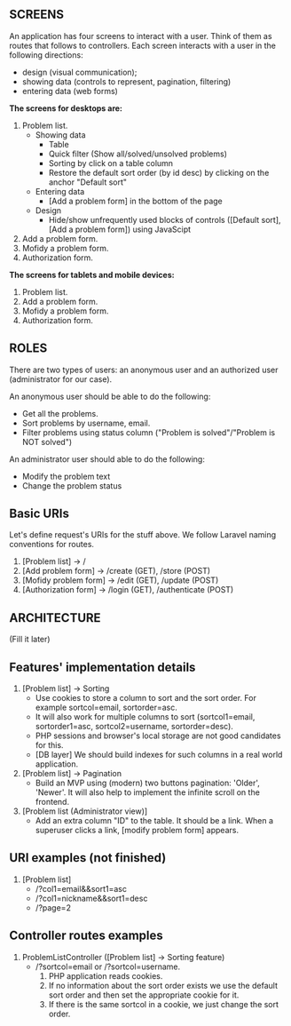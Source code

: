 ## SCREENS

An application has four screens to interact with a user. Think of them as 
routes that follows to controllers. Each screen interacts with a user in the 
following directions:

- design (visual communication);
- showing data (controls to represent, pagination, filtering)
- entering data (web forms)

**The screens for desktops are:**

1. Problem list.
   - Showing data
      - Table
      - Quick filter (Show all/solved/unsolved problems)
      - Sorting by click on a table column
      - Restore the default sort order (by id desc) by clicking on the 
      anchor "Default sort"
   - Entering data
      - [Add a problem form] in the bottom of the page
   - Design
      - Hide/show unfrequently used blocks of controls ([Default sort], 
      [Add a problem form]) using JavaScipt
2. Add a problem form.
3. Mofidy a problem form.
4. Authorization form.

**The screens for tablets and mobile devices:**

1. Problem list.
2. Add a problem form.
3. Mofidy a problem form.
4. Authorization form.


## ROLES

There are two types of users: an anonymous user and an authorized user 
(administrator for our case).

An anonymous user should be able to do the following:

- Get all the problems.
- Sort problems by username, email.
- Filter problems using status column ("Problem is solved"/"Problem is NOT solved")

An administrator user should able to do the following:

- Modify the problem text
- Change the problem status

## Basic URIs

Let's define request's URIs for the stuff above. We follow Laravel naming 
conventions for routes.

1. [Problem list] -> /
2. [Add problem form] -> /create (GET), /store (POST)
3. [Mofidy problem form] -> /edit (GET), /update (POST)
4. [Authorization form] -> /login (GET), /authenticate (POST)

## ARCHITECTURE
(Fill it later)

## Features' implementation details
1. [Problem list] -> Sorting
   - Use cookies to store a column to sort and the sort order. For example 
   sortcol=email, sortorder=asc.
   - It will also work for multiple columns to sort (sortcol1=email, 
   sortorder1=asc, sortcol2=username, sortorder=desc).
   - PHP sessions and browser's local storage are not good candidates for 
   this.
   - [DB layer] We should build indexes for such columns in a real world application.
2. [Problem list] -> Pagination
   - Build an MVP using (modern) two buttons pagination: 'Older', 'Newer'. 
   It will also help to implement the infinite scroll on the frontend.
3. [Problem list (Administrator view)]
   - Add an extra column "ID" to the table. It should be a link. When a 
   superuser clicks a link, [modify problem form] appears.
<!--
   (Fill it later)
   - [DB layer] Cons
   In the case of a classic pagination we should send an 
   additional 'select count(id) from <tablename\>' query. It is not very 
   good for performance.
-->


## URI examples (not finished)
1. [Problem list]
   - /?col1=email&&sort1=asc
   - /?col1=nickname&&sort1=desc
   - /?page=2

## Controller routes examples
1. ProblemListController ([Problem list] -> Sorting feature)
   - /?sortcol=email or /?sortcol=username.
      1. PHP application reads cookies.
      2. If no information about the sort order exists we use the default 
      sort order and then set the appropriate cookie for it.
      3. If there is the same sortcol in a cookie, we just change the sort 
      order.












